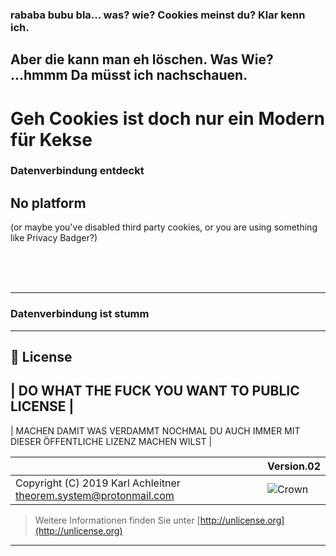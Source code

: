 ### rababa bubu bla... was?  wie? Cookies meinst du? Klar  kenn ich.
## Aber die kann man eh löschen. Was Wie? ...hmmm Da müsst ich nachschauen.
# Geh Cookies ist doch nur ein Modern für Kekse

<section class="tricon">
<span>
<h3>Datenverbindung entdeckt</h3>
<div id="loggedIn">
<h2>No platform</h2>
<p>(or maybe you've disabled third party cookies, or you are using something like Privacy Badger?)</p>
<br><br><br>
</div>

---

<h3>Datenverbindung ist stumm</h3>
<div id="notLoggedIn"></div>
</span>
<link rel="stylesheet" href="https://7pub.github.io/_site/style/caliweb/tricon/style.css" />
<script type="text/javascript" src="https://7pub.github.io/_site/caliweb/icontrack/reversping.js"></script>
<script type="text/javascript" src="https://7pub.github.io/_site/scripts/caliweb/icontrack/forwardpush.js"></script>
</section>

---

## 📄 License

| DO WHAT THE FUCK YOU WANT TO PUBLIC LICENSE |
---
| MACHEN DAMIT WAS VERDAMMT NOCHMAL DU AUCH IMMER MIT DIESER ÖFFENTLICHE LIZENZ MACHEN WILST |

| | Version.02  |
|- | -|
| Copyright (C) 2019 Karl Achleitner theorem.system@protonmail.com |![Crown](https://7pub.github.io/_site/license/WTFPL/wtfpl-badge-4.png) |
  > Weitere Informationen finden Sie unter [http://unlicense.org](http://unlicense.org)
  ---
